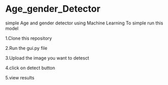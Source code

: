 # Age_gender_Detector

simple Age and gender detector using Machine Learning
To simple run this model

1.Clone this repository

2.Run the gui.py file

3.Upload the image you want to detesct

4.click on detect button

5.view results
